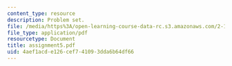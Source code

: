 ```yaml
---
content_type: resource
description: Problem set.
file: /media/https%3A/open-learning-course-data-rc.s3.amazonaws.com/2-141-modeling-and-simulation-of-dynamic-systems-fall-2006/4aef1acde126cef741093dda6b64df66_assignment5.pdf
file_type: application/pdf
resourcetype: Document
title: assignment5.pdf
uid: 4aef1acd-e126-cef7-4109-3dda6b64df66
---
```


